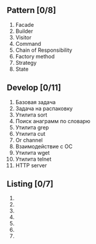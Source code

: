 ## Pattern [0/8]

1. Facade
2. Builder
3. Visitor
4. Command
5. Chain of Responsibility
6. Factory method
7. Strategy
8. State

## Develop [0/11]

1. Базовая задача
2. Задача на распаковку
3. Утилита sort
4. Поиск анаграмм по словарю
5. Утилита grep
6. Утилита cut
7. Or channel
8. Взаимодействие с ОС
9. Утилита wget
10. Утилита telnet
11. HTTP server

## Listing [0/7]

1.
2.
3.
4.
5.
6.
7.   